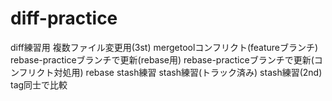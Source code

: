 # diff-practice

diff練習用
複数ファイル変更用(3st)
mergetoolコンフリクト(featureブランチ)
rebase-practiceブランチで更新(rebase用)
rebase-practiceブランチで更新(コンフリクト対処用)
rebase
stash練習
stash練習(トラック済み)
stash練習(2nd)
tag同士で比較
